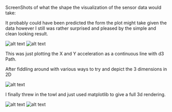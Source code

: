 ScreenShots of what the shape the visualization of the sensor data would take:


It probably could have been predicted the form the plot might take given the data however I still was rather surprised and pleased by the simple and clean looking result.

![alt text](https://github.com/ianssmith/data-structures/week7/screenshots/crane.png "X and Y")
![alt text](https://github.com/ianssmith/data-structures/week7/screenshots/spider.png "X and Y")

This was just plotting the X and Y acceleration as a continuous line with d3 Path.

After fiddling around with various ways to try and depict the 3 dimensions in 2D

![alt text](https://github.com/ianssmith/data-structures/week7/screenshots/crane+z.png "X and Y")

I finally threw in the towl and just used matplotlib to give a full 3d rendering.

![alt text](https://github.com/ianssmith/data-structures/week7/screenshots/3d1.png "X and Y")
![alt text](https://github.com/ianssmith/data-structures/week7/screenshots/3d2.png "X and Y")
